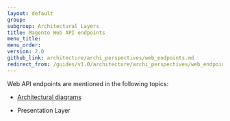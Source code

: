 ```yaml
---
layout: default
group:
subgroup: Architectural Layers
title: Magento Web API endpoints
menu_title:
menu_order:
version: 2.0
github_link: architecture/archi_perspectives/web_endpoints.md
redirect_from: /guides/v1.0/architecture/archi_perspectives/web_endpoints.html
---
```


Web API endpoints are mentioned in the following topics:

* <a href="{{page.baseurl}}architecture/archi_perspectives/arch_diagrams.html">Architectural diagrams</a>

* Presentation Layer

